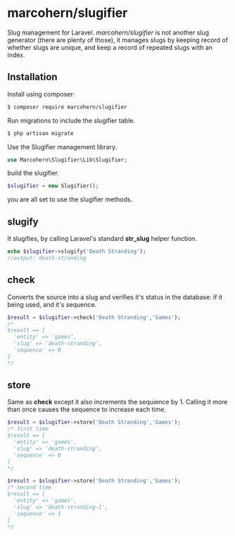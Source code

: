 # marcohern/slugifier

Slug management for Laravel. *marcohern/slugifier* is not another slug generator (there are 
plenty of those), it manages slugs by keeping record of whether slugs are unique, and keep
a record of repeated slugs with an index.

## Installation

Install using composer:

```bash
$ composer require marcohern/slugifier
```
Run migrations to include the slugifier table.
```bash
$ php artisan migrate
```

Use the Slugifier management library.

```php
use Marcohern\Slugifier\Lib\Slugifier;
```

build the slugifier.
```php
$slugifier = new Slugifier();
```
you are all set to use the slugifier methods.

## slugify
It slugifies, by calling Laravel's standard **str_slug** helper function.
```php
echo $slugifier->slugify('Death Stranding');
//output: death-stranding
```

## check
Converts the source into a slug and verifies it's status in the database: if it being used, and it's sequence.

```php
$result = $slugifier->check('Death Stranding','Games');
/*
$result == [
  'entity' => 'games',
  'slug' => 'death-stranding',
  'sequence' => 0
]
*/
```

## store
Same as **check** except it also increments the sequience by 1. Calling it more than once causes 
the sequence to increase each time.

```php
$result = $slugifier->store('Death Stranding','Games');
/* first time
$result == [
  'entity' => 'games',
  'slug' => 'death-stranding',
  'sequence' => 0
]
*/

$result = $slugifier->store('Death Stranding','Games');
/* second time
$result == [
  'entity' => 'games',
  'slug' => 'death-stranding-1',
  'sequence' => 1
]
*/
```